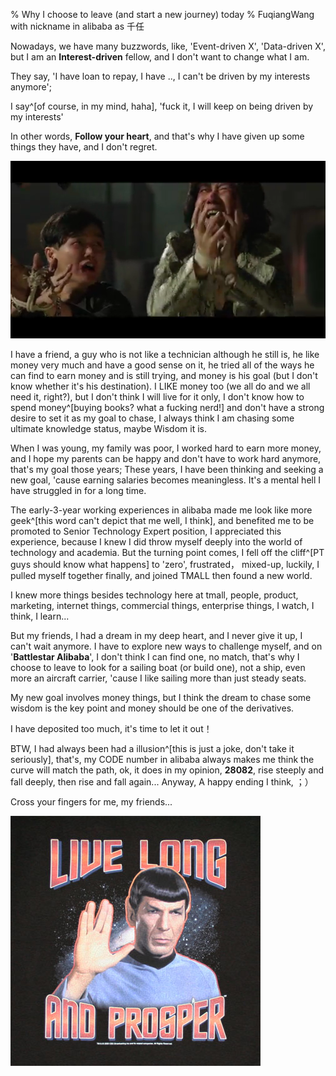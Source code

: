 % Why I choose to leave (and start a new journey) today
% FuqiangWang with nickname in alibaba as 千任


Nowadays, we have many buzzwords, like, 'Event-driven X', 'Data-driven X', but I am an **Interest-driven** fellow, and I don't want to change what I am.

They say, 'I have loan to repay, I have .., I can't be driven by my interests anymore';  

I say^[of course, in my mind, haha], 'fuck it, I will keep on being driven by my interests'  

In other words, **Follow your heart**, and that's why I have given up some things they have, and I don't regret. 

![screen capture from a forthcoming movie - 老男孩之猛龙过江](images/I-have-family-ya.png)


I have a friend, a guy who is not like a technician although he still is, he like money very much and have a good sense on it, he tried all of the ways he can find to earn money and is still trying, and money is his goal (but I don't know whether it's his destination). I LIKE money too (we all do and we all need it, right?), but I don't think I will live for it only, I don't know how to spend money^[buying books? what a fucking nerd!] and don't have a strong desire to set it as my goal to chase, I always think I am chasing some ultimate knowledge status, maybe Wisdom it is. 

When I was young, my family was poor, I worked hard to earn more money, and I hope my parents can be happy and don't have to work hard anymore, that's my goal those years; These years, I have been thinking and seeking a new goal, 'cause earning salaries becomes meaningless. It's a mental hell I have struggled in for a long time.

The early-3-year working experiences in alibaba made me look like more geek^[this word can't depict that me well, I think], and benefited me to be promoted to Senior Technology Expert position, I appreciated this experience, because I knew I did throw myself deeply into the world of technology and academia. But the turning point comes, I fell off the cliff^[PT guys should know what happens] to 'zero', frustrated， mixed-up, luckily, I pulled myself together finally, and joined TMALL then found a new world. 

I knew more things besides technology here at tmall, people, product, marketing, internet things, commercial things, enterprise things, I watch, I think, I learn...

But my friends, I had a dream in my deep heart, and I never give it up, I can't wait anymore. I have to explore new ways to challenge myself, and on '**Battlestar Alibaba**', I don't think I can find one, no match, that's why I choose to leave to look for a sailing boat (or build one), not a ship, even more an aircraft carrier, 'cause I like sailing more than just steady seats. 

My new goal involves money things, but I think the dream to chase some wisdom is the key point and money should be one of the derivatives.

I have deposited too much, it's time to let it out！

BTW, I had always been had a illusion^[this is just a joke, don't take it seriously], that's, my CODE number in alibaba always makes me think the curve will match the path, ok, it does in my opinion, **28082**, rise steeply and fall deeply, then rise and fall again... Anyway, A happy ending I think, ；） 

Cross your fingers for me, my friends...

![“live long and prosper~”](images/Star_Trek_Live_Long.jpg)